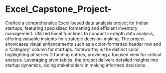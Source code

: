 # Excel_Capstone_Project-
Crafted a comprehensive Excel-based data analysis project for Indian startups, featuring specialized formatting and efficient inventory management. Utilized Excel functions to conduct in-depth data analysis, offering valuable insights for strategic decision-making. The project showcases visual enhancements such as a color-formatted header row and a 'Category' column for startups. Noteworthy is the distinct color highlighting of series D funding entries, providing a focused view for critical analysis. Leveraging pivot tables, the project delivers detailed insights into startup dynamics, aiding stakeholders in making informed decisions.
